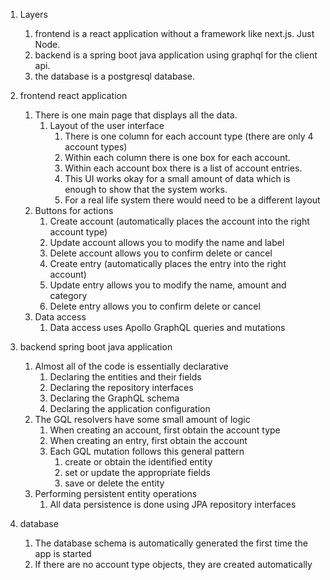 

1. Layers
    1. frontend is a react application without a framework like next.js.  Just Node.
    2. backend is a spring boot java application using graphql for the client api.
    3. the database is a postgresql database.

2. frontend react application
    1. There is one main page that displays all the data.
        1. Layout of the user interface
            1. There is one column for each account type (there are only 4 account types)
            2. Within each column there is one box for each account.
            3. Within each account box there is a list of account entries.
            4. This UI works okay for a small amount of data which is enough to show that the system works.
            5. For a real life system there would need to be a different layout
    2. Buttons for actions
        1. Create account (automatically places the account into the right account type)
        2. Update account allows you to modify the name and label
        3. Delete account allows you to confirm delete or cancel
        4. Create entry (automatically places the entry into the right account)
        5. Update entry allows you to modify the name, amount and category
        6. Delete entry allows you to confirm delete or cancel
    3. Data access
        1. Data access uses Apollo GraphQL queries and mutations

3. backend spring boot java application
    1. Almost all of the code is essentially declarative
        1. Declaring the entities and their fields
        2. Declaring the repository interfaces
        3. Declaring the GraphQL schema
        4. Declaring the application configuration
    2. The GQL resolvers have some small amount of logic
        1. When creating an account, first obtain the account type
        2. When creating an entry, first obtain the account
        3. Each GQL mutation follows this general pattern
            1. create or obtain the identified entity
            2. set or update the appropriate fields
            3. save or delete the entity
    3. Performing persistent entity operations
        1. All data persistence is done using JPA repository interfaces

4. database
    1. The database schema is automatically generated the first time the app is started
    2. If there are no account type objects, they are created automatically


